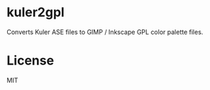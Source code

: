 kuler2gpl
===========

Converts Kuler ASE files to GIMP / Inkscape GPL color palette files.

License
=======

MIT
